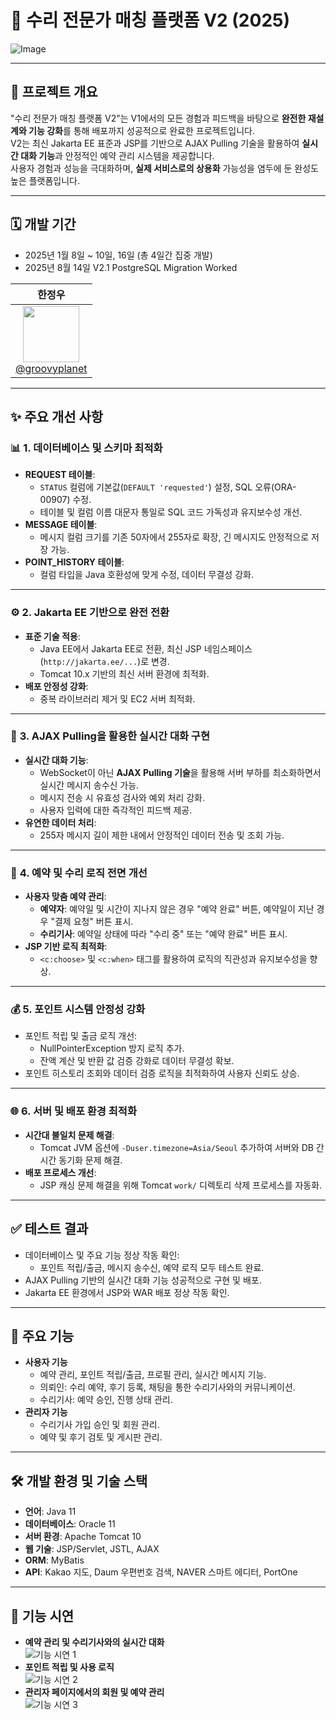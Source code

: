 # 🚀 **수리 전문가 매칭 플랫폼 V2 (2025)** 

![Image](https://github.com/user-attachments/assets/7a08badf-2063-4be1-838b-f08d4bff7ce2)  

---

## 🌟 **프로젝트 개요**  
"수리 전문가 매칭 플랫폼 V2"는 V1에서의 모든 경험과 피드백을 바탕으로 **완전한 재설계와 기능 강화**를 통해 배포까지 성공적으로 완료한 프로젝트입니다.  
V2는 최신 Jakarta EE 표준과 JSP를 기반으로 AJAX Pulling 기술을 활용하여 **실시간 대화 기능**과 안정적인 예약 관리 시스템을 제공합니다.  
사용자 경험과 성능을 극대화하며, **실제 서비스로의 상용화** 가능성을 염두에 둔 완성도 높은 플랫폼입니다.  

---

## 🗓️ **개발 기간**  
- 2025년 1월 8일 ~ 10일, 16일 (총 4일간 집중 개발)
- 2025년 8월 14일 V2.1 PostgreSQL Migration Worked

| **한정우** |  
| :------: |  
| [<img src="https://avatars.githubusercontent.com/groovyplanet" height=90> <br/> @groovyplanet](https://github.com/groovyplanet) |  

---

## ✨ **주요 개선 사항**  

### 📊 **1. 데이터베이스 및 스키마 최적화**  
- **REQUEST 테이블**:  
  - `STATUS` 컬럼에 기본값(`DEFAULT 'requested'`) 설정, SQL 오류(ORA-00907) 수정.  
  - 테이블 및 컬럼 이름 대문자 통일로 SQL 코드 가독성과 유지보수성 개선.  
- **MESSAGE 테이블**:  
  - 메시지 컬럼 크기를 기존 50자에서 255자로 확장, 긴 메시지도 안정적으로 저장 가능.  
- **POINT_HISTORY 테이블**:  
  - 컬럼 타입을 Java 호환성에 맞게 수정, 데이터 무결성 강화.  

---

### ⚙️ **2. Jakarta EE 기반으로 완전 전환**  
- **표준 기술 적용**:  
  - Java EE에서 Jakarta EE로 전환, 최신 JSP 네임스페이스(`http://jakarta.ee/...`)로 변경.  
  - Tomcat 10.x 기반의 최신 서버 환경에 최적화.  
- **배포 안정성 강화**:  
  - 중복 라이브러리 제거 및 EC2 서버 최적화.  

---

### 🔄 **3. AJAX Pulling을 활용한 실시간 대화 구현**  
- **실시간 대화 기능**:  
  - WebSocket이 아닌 **AJAX Pulling 기술**을 활용해 서버 부하를 최소화하면서 실시간 메시지 송수신 가능.  
  - 메시지 전송 시 유효성 검사와 예외 처리 강화.  
  - 사용자 입력에 대한 즉각적인 피드백 제공.  
- **유연한 데이터 처리**:  
  - 255자 메시지 길이 제한 내에서 안정적인 데이터 전송 및 조회 가능.  

---

### 📅 **4. 예약 및 수리 로직 전면 개선**  
- **사용자 맞춤 예약 관리**:  
  - **예약자**: 예약일 및 시간이 지나지 않은 경우 "예약 완료" 버튼, 예약일이 지난 경우 "결제 요청" 버튼 표시.  
  - **수리기사**: 예약일 상태에 따라 "수리 중" 또는 "예약 완료" 버튼 표시.  
- **JSP 기반 로직 최적화**:  
  - `<c:choose>` 및 `<c:when>` 태그를 활용하여 로직의 직관성과 유지보수성을 향상.  

---

### 💰 **5. 포인트 시스템 안정성 강화**  
- 포인트 적립 및 출금 로직 개선:  
  - NullPointerException 방지 로직 추가.  
  - 잔액 계산 및 반환 값 검증 강화로 데이터 무결성 확보.  
- 포인트 히스토리 조회와 데이터 검증 로직을 최적화하여 사용자 신뢰도 상승.  

---

### 🌐 **6. 서버 및 배포 환경 최적화**  
- **시간대 불일치 문제 해결**:  
  - Tomcat JVM 옵션에 `-Duser.timezone=Asia/Seoul` 추가하여 서버와 DB 간 시간 동기화 문제 해결.  
- **배포 프로세스 개선**:  
  - JSP 캐싱 문제 해결을 위해 Tomcat `work/` 디렉토리 삭제 프로세스를 자동화.  

---

## ✅ **테스트 결과**  
- 데이터베이스 및 주요 기능 정상 작동 확인:  
  - 포인트 적립/출금, 메시지 송수신, 예약 로직 모두 테스트 완료.  
- AJAX Pulling 기반의 실시간 대화 기능 성공적으로 구현 및 배포.  
- Jakarta EE 환경에서 JSP와 WAR 배포 정상 작동 확인.  

---

## 🧩 **주요 기능**  
- **사용자 기능**  
  - 예약 관리, 포인트 적립/출금, 프로필 관리, 실시간 메시지 기능.  
  - 의뢰인: 수리 예약, 후기 등록, 채팅을 통한 수리기사와의 커뮤니케이션.  
  - 수리기사: 예약 승인, 진행 상태 관리.  
- **관리자 기능**  
  - 수리기사 가입 승인 및 회원 관리.  
  - 예약 및 후기 검토 및 게시판 관리.  

---

## 🛠️ **개발 환경 및 기술 스택**  
- **언어**: Java 11  
- **데이터베이스**: Oracle 11  
- **서버 환경**: Apache Tomcat 10  
- **웹 기술**: JSP/Servlet, JSTL, AJAX  
- **ORM**: MyBatis  
- **API**: Kakao 지도, Daum 우편번호 검색, NAVER 스마트 에디터, PortOne  

---

## 🎥 **기능 시연**  
- **예약 관리 및 수리기사와의 실시간 대화**  
  ![기능 시연 1](https://github.com/user-attachments/assets/b138dcb3-6ba0-479b-907d-a48cf28440be)  
- **포인트 적립 및 사용 로직**  
  ![기능 시연 2](https://github.com/user-attachments/assets/7d6ee237-be42-4fcf-a27f-5c41a89734eb)  
- **관리자 페이지에서의 회원 및 예약 관리**  
  ![기능 시연 3](https://github.com/user-attachments/assets/9f316705-a4e2-4645-b590-901efe8b83a6)  
